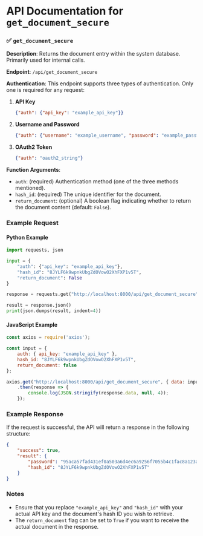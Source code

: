 # API Documentation for `get_document_secure`

### ✅ `get_document_secure`

**Description**: Returns the document entry within the system database. Primarily used for internal calls.

**Endpoint**: `/api/get_document_secure`

**Authentication**: This endpoint supports three types of authentication. Only one is required for any request:
1. **API Key**
   ```json
   {"auth": {"api_key": "example_api_key"}}
   ```
2. **Username and Password**
   ```json
   {"auth": {"username": "example_username", "password": "example_password"}}
   ```
3. **OAuth2 Token**
   ```json
   {"auth": "oauth2_string"}
   ```

**Function Arguments**:
- `auth`: (required) Authentication method (one of the three methods mentioned).
- `hash_id`: (required) The unique identifier for the document.
- `return_document`: (optional) A boolean flag indicating whether to return the document content (default: `False`).

### Example Request

#### Python Example

```python
import requests, json

input = {
    "auth": {"api_key": "example_api_key"},
    "hash_id": "8JYLF6k9wpnkUbgZdOVowO2XhFXP1v5T",
    "return_document": False
}

response = requests.get("http://localhost:8000/api/get_document_secure", json=input)

result = response.json()
print(json.dumps(result, indent=4))
```

#### JavaScript Example

```javascript
const axios = require('axios');

const input = {
    auth: { api_key: "example_api_key" },
    hash_id: "8JYLF6k9wpnkUbgZdOVowO2XhFXP1v5T",
    return_document: false
};

axios.get("http://localhost:8000/api/get_document_secure", { data: input })
    .then(response => {
        console.log(JSON.stringify(response.data, null, 4));
    });
```

### Example Response

If the request is successful, the API will return a response in the following structure:

```json
{
    "success": true,
    "result": {
        "password": "95aca57fad431ef0a503a6d4ec6a9256f7055b4c1fac8a123aebe5423d1b2ce4",
        "hash_id": "8JYLF6k9wpnkUbgZdOVowO2XhFXP1v5T"
    }
}
```

### Notes
- Ensure that you replace `"example_api_key"` and `"hash_id"` with your actual API key and the document's hash ID you wish to retrieve.
- The `return_document` flag can be set to `True` if you want to receive the actual document in the response.